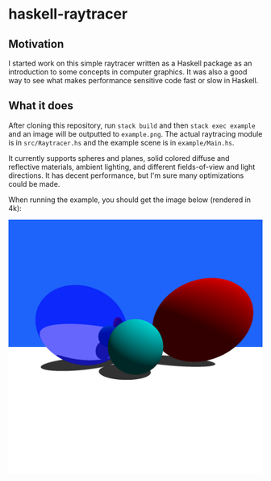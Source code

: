 # haskell-raytracer

## Motivation
I started work on this simple raytracer written as a Haskell package as an
introduction to some concepts in computer graphics. It was also a good way to
see what makes performance sensitive code fast or slow in Haskell.

## What it does
After cloning this repository, run `stack build` and then `stack exec example`
and an image will be outputted to `example.png`. The actual raytracing module
is in `src/Raytracer.hs` and the example scene is in `example/Main.hs`.

It currently supports spheres and planes, solid colored diffuse and reflective
materials, ambient lighting, and different fields-of-view and light directions.
It has decent performance, but I'm sure many optimizations could be made.

When running the example, you should get the image below (rendered in 4k):

![alt text](example.png "Sample Image")
